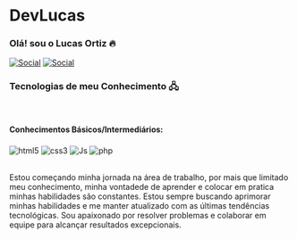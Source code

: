 # DevLucas

### Olá! sou o Lucas Ortiz 🔥

[![Social]( https://img.shields.io/badge/Instagram-E4405F?style=for-the-badge&logo=instagram&logoColor=white)](https://www.instagram.com/l_ortzz/)
[![Social](https://img.shields.io/badge/LinkedIn-0077B5?style=for-the-badge&logo=linkedin&logoColor=white)](https://www.linkedin.com/in/lucas-ortiz-154559267/)
### Tecnologias de meu Conhecimento 🖧
<div style= "display: inline_block"></br>
<h4>Conhecimentos Básicos/Intermediários:</h4>
<img align="center" alt="html5" src="https://img.shields.io/badge/HTML5-E34F26?style=for-the-badge&logo=html5&logoColor=white" >
<img align="center" alt="css3" src="https://img.shields.io/badge/CSS3-1572B6?style=for-the-badge&logo=css3&logoColor=white" >
<img align="center" alt="Js" src="https://img.shields.io/badge/JavaScript-F7DF1E?style=for-the-badge&logo=javascript&logoColor=black" >
<img align="center" alt="php" src="https://img.shields.io/badge/PHP-777BB4?style=for-the-badge&logo=php&logoColor=white" ></div></br>

<p> Estou começando minha jornada na área de trabalho, por mais que limitado meu conhecimento, minha vontadede de aprender e colocar em pratica minhas habilidades são constantes. Estou sempre buscando aprimorar minhas habilidades e me manter atualizado com as últimas tendências tecnológicas. Sou apaixonado por resolver problemas e colaborar em equipe para alcançar resultados excepcionais. </p>

